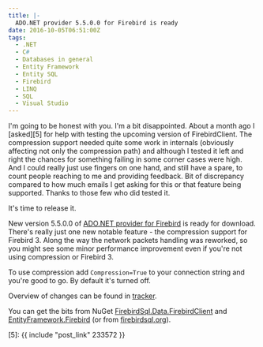 ```yaml
---
title: |-
  ADO.NET provider 5.5.0.0 for Firebird is ready
date: 2016-10-05T06:51:00Z
tags:
  - .NET
  - C#
  - Databases in general
  - Entity Framework
  - Entity SQL
  - Firebird
  - LINQ
  - SQL
  - Visual Studio
---
```

I'm going to be honest with you. I'm a bit disappointed. About a month ago I [asked][5] for help with testing the upcoming version of FirebirdClient. The compression support needed quite some work in internals (obviously affecting not only the compression path) and although I tested it left and right the chances for something failing in some corner cases were high. And I could really just use fingers on one hand, and still have a spare, to count people reaching to me and providing feedback. Bit of discrepancy compared to how much emails I get asking for this or that feature being supported. Thanks to those few who did tested it.

<!-- excerpt -->

It's time to release it.

New version 5.5.0.0 of [ADO.NET provider for Firebird][1] is ready for download. There's really just one new notable feature - the compression support for Firebird 3. Along the way the network packets handling was reworked, so you might see some minor performance improvement even if you're not using compression or Firebird 3.

To use compression add `Compression=True` to your connection string and you're good to go. By default it's turned off.

Overview of changes can be found in [tracker][4].

You can get the bits from NuGet [FirebirdSql.Data.FirebirdClient][2] and [EntityFramework.Firebird][3] (or from [firebirdsql.org][1]).

[1]: http://www.firebirdsql.org/en/net-provider/
[2]: http://www.nuget.org/packages/FirebirdSql.Data.FirebirdClient/
[3]: http://www.nuget.org/packages/EntityFramework.Firebird/
[4]: http://tracker.firebirdsql.org/browse/DNET/fixforversion/10783
[5]: {{ include "post_link" 233572 }}